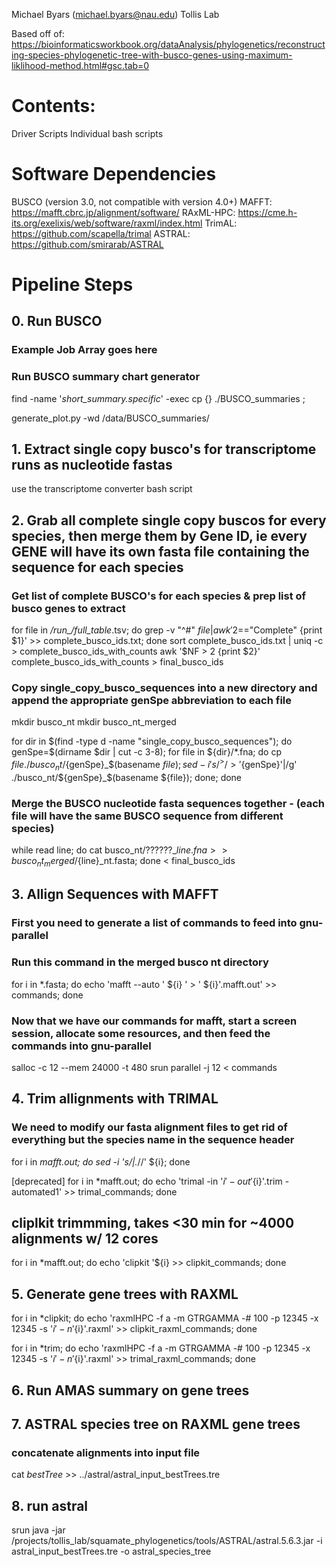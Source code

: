 Michael Byars (michael.byars@nau.edu)
Tollis Lab

Based off of: https://bioinformaticsworkbook.org/dataAnalysis/phylogenetics/reconstructing-species-phylogenetic-tree-with-busco-genes-using-maximum-liklihood-method.html#gsc.tab=0

# Contents:

Driver Scripts
Individual bash scripts

# Software Dependencies

BUSCO (version 3.0, not compatible with version 4.0+)
MAFFT: https://mafft.cbrc.jp/alignment/software/
RAxML-HPC: https://cme.h-its.org/exelixis/web/software/raxml/index.html
TrimAL: https://github.com/scapella/trimal
ASTRAL: https://github.com/smirarab/ASTRAL

# Pipeline Steps

## 0. Run BUSCO

### Example Job Array goes here ###

### Run BUSCO summary chart generator

find -name '*short_summary.specific*' -exec cp {} ./BUSCO_summaries \;

generate_plot.py -wd /data/BUSCO_summaries/

## 1. Extract single copy busco's for transcriptome runs as nucleotide fastas

use the transcriptome converter bash script

## 2. Grab all complete single copy buscos for every species, then merge them by Gene ID, ie every GENE will have its own fasta file containing the sequence for each species


### Get list of complete BUSCO's for each species & prep list of busco genes to extract
for file in */*run_*/full_table*.tsv; do grep -v "^#" ${file} | awk '$2=="Complete" {print $1}' >> complete_busco_ids.txt; done
sort complete_busco_ids.txt | uniq -c > complete_busco_ids_with_counts
awk '$NF > 2 {print $2}' complete_busco_ids_with_counts > final_busco_ids

### Copy single_copy_busco_sequences into a new directory and append the appropriate genSpe abbreviation to each file

mkdir busco_nt
mkdir busco_nt_merged

for dir in $(find -type d -name "single_copy_busco_sequences"); do  genSpe=$(dirname $dir | cut -c 3-8);  for file in ${dir}/*.fna; do cp ${file} ./busco_nt/${genSpe}_$(basename ${file}); sed -i 's/^>/>'${genSpe}'|/g' ./busco_nt/${genSpe}_$(basename ${file}); done; done

### Merge the BUSCO nucleotide fasta sequences together - (each file will have the same BUSCO sequence from different species) 
while read line; do cat busco_nt/??????_${line}.fna >> busco_nt_merged/${line}_nt.fasta; done < final_busco_ids

## 3. Allign Sequences with MAFFT

### First you need to generate a list of commands to feed into gnu-parallel
### Run this command in the merged busco nt directory
for i in *.fasta; do echo 'mafft --auto ' ${i} ' > ' ${i}'.mafft.out' >> commands; done

### Now that we have our commands for mafft, start a screen session, allocate some resources, and then feed the commands into gnu-parallel

salloc -c 12 --mem 24000 -t 480
srun parallel -j 12 < commands

## 4. Trim allignments with TRIMAL

### We need to modify our fasta alignment files to get rid of everything but the species name in the sequence header

for i in *mafft.out; do sed -i 's/|.*//' ${i}; done

 [deprecated] for i in *mafft.out; do echo 'trimal -in '${i}' -out '${i}'.trim -automated1' >> trimal_commands; done

## cliplkit trimmming, takes <30 min for ~4000 alignments w/ 12 cores
for i in *mafft.out; do echo 'clipkit '${i} >> clipkit_commands; done

## 5. Generate gene trees with RAXML

for i in *clipkit; do echo 'raxmlHPC -f a -m GTRGAMMA -# 100 -p 12345 -x 12345 -s '${i} ' -n '${i}'.raxml' >> clipkit_raxml_commands; done

for i in *trim; do echo 'raxmlHPC -f a -m GTRGAMMA -# 100 -p 12345 -x 12345 -s '${i} ' -n '${i}'.raxml' >> trimal_raxml_commands; done

## 6. Run AMAS summary on gene trees

## 7. ASTRAL species tree on RAXML gene trees 
 
### concatenate alignments into input file

cat *bestTree* >> ../astral/astral_input_bestTrees.tre

## 8. run astral 

srun java -jar /projects/tollis_lab/squamate_phylogenetics/tools/ASTRAL/astral.5.6.3.jar -i astral_input_bestTrees.tre -o astral_species_tree
